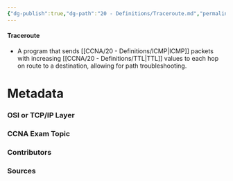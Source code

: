 ```yaml
---
{"dg-publish":true,"dg-path":"20 - Definitions/Traceroute.md","permalink":"/20-definitions/traceroute/","tags":["defs_ccna"]}
---
```


#### Traceroute
- A program that sends [[CCNA/20 - Definitions/ICMP\|ICMP]] packets with increasing [[CCNA/20 - Definitions/TTL\|TTL]] values to each hop on route to a destination, allowing for path troubleshooting.

# Metadata
### OSI or TCP/IP Layer

### CCNA Exam Topic

### Contributors

### Sources
